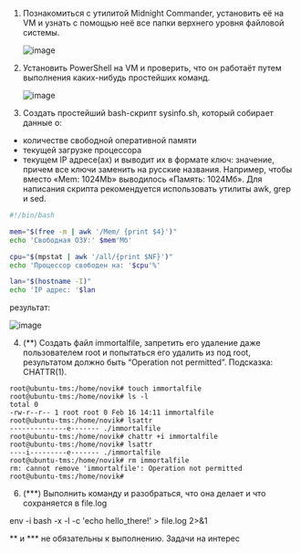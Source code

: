1. Познакомиться с утилитой Midnight Commander, установить её на VM и узнать с помощью неё все папки верхнего уровня файловой системы.

   ![image](https://github.com/tms-dos21-onl/sergey-novik/assets/77771829/f391950a-e513-4c1e-bbfa-0457a045ceff)

2. Установить PowerShell на VM и проверить, что он работаёт путем выполнения каких-нибудь простейших команд.  

   ![image](https://github.com/tms-dos21-onl/sergey-novik/assets/77771829/028425f8-193d-4325-b390-b3ab4b4c8d67)  
  
3. Создать простейший bash-скрипт sysinfo.sh, который собирает данные о:
 - количестве свободной оперативной памяти
 - текущей загрузке процессора
 - текущем IP адресе(ах)
 и выводит их в формате ключ: значение, причем все ключи заменить на русские названия. Например, чтобы вместо «Mem: 1024Mb» выводилось «Память: 1024Мб». Для написания скрипта рекомендуется использовать утилиты awk, grep и 
 sed.

```bash
#!/bin/bash

mem="$(free -m | awk '/Mem/ {print $4}')"
echo 'Свободная ОЗУ:' $mem'Мб'

cpu="$(mpstat | awk '/all/{print $NF}')"
echo 'Процессор свободен на: '$cpu'%'

lan="$(hostname -I)"
echo 'IP адрес: '$lan
```
результат:  

![image](https://github.com/tms-dos21-onl/sergey-novik/assets/77771829/3e0309a6-e926-4c2d-b1b2-61049f1a2321)
  
4. (**) Cоздать файл immortalfile, запретить его удаление даже пользователем root и попытаться его удалить из под root, результатом должно быть “Operation not permitted”. Подсказка: CHATTR(1).

```console
root@ubuntu-tms:/home/novik# touch immortalfile
root@ubuntu-tms:/home/novik# ls -l
total 0
-rw-r--r-- 1 root root 0 Feb 16 14:11 immortalfile
root@ubuntu-tms:/home/novik# lsattr
--------------e------- ./immortalfile
root@ubuntu-tms:/home/novik# chattr +i immortalfile
root@ubuntu-tms:/home/novik# lsattr
----i---------e------- ./immortalfile
root@ubuntu-tms:/home/novik# rm immortalfile
rm: cannot remove 'immortalfile': Operation not permitted
root@ubuntu-tms:/home/novik#

```
   
6. (***) Выполнить команду и разобраться, что она делает и что сохраняется в file.log

env -i bash -x -l -c 'echo hello_there!' > file.log 2>&1

** и *** не обязательны к выполнению. Задачи на интерес

